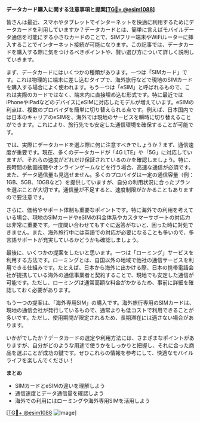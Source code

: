 **データカード購入に関する注意事項と提案[[TG💪+ @esim1088](https://t.me/s/esim1088)]**

皆さんは最近、スマホやタブレットでインターネットを快適に利用するためにデータカードを利用していますか？データカードとは、簡単に言えばモバイルデータ通信を可能にする小さなカードのことで、SIMフリー端末やWiFiルーターに挿入することでインターネット接続が可能になります。この記事では、データカードを購入する際に気をつけるべきポイントや、賢い選び方について詳しく説明していきます。

まず、データカードにはいくつかの種類があります。一つは「SIMカード」です。これは物理的に端末に差し込むタイプで、海外旅行などで現地のSIMカードを購入する場合によく使われます。もう一つは「eSIM」と呼ばれるもので、これは実際のカードではなく、端末内に直接埋め込む形式です。特に最近ではiPhoneやiPadなどのデバイスにeSIMに対応したモデルが増えています。eSIMの利点は、複数のプロバイダを簡単に切り替えられる点です。例えば、日本国内では日本のキャリアのeSIMを、海外では現地のサービスを瞬時に切り替えることができます。これにより、旅行先でも安定した通信環境を確保することが可能です。

では、実際にデータカードを選ぶ際に何に注意すべきでしょうか？まず、通信速度が重要です。現在、多くのデータカードが「4G LTE」や「5G」に対応していますが、それらの速度がどれだけ保証されているのかを確認しましょう。特に、長時間の動画視聴やオンラインゲームなどを行う場合、高速な通信が必須です。また、データ通信量も見逃せません。多くのプロバイダは一定の通信容量（例：1GB、5GB、10GBなど）を提供していますが、自分の利用状況に合ったプランを選ぶことが大切です。通信量が不足すると、速度制限がかかることもありますので要注意です。

さらに、価格やサポート体制も重要なポイントです。特に海外での利用を考えている場合、現地のSIMカードやeSIMの料金体系やカスタマーサポートの対応力は非常に重要です。一度問い合わせてもすぐに返答がないと、困った時に対処できません。また、海外旅行中には英語での対応が必要になることも多いので、多言語サポートが充実しているかどうかも確認しましょう。

最後に、いくつかの提案をしたいと思います。一つは「ローミング」サービスを利用する方法です。ローミングとは、自国以外の地域で他社の通信サービスを利用できる仕組みです。たとえば、日本から海外に出かける際、日本の携帯電話会社が提携している海外の通信事業者と契約することで、現地でも安定した通信が可能です。ただし、ローミングは通常高額な料金がかかるため、事前に詳細を確認しておく必要があります。

もう一つの提案は、「海外専用SIM」の購入です。海外旅行専用のSIMカードは、現地の通信会社が発行しているもので、通常よりも低コストで利用できることが多いです。ただし、使用期間が限定されるため、長期滞在には適さない場合があります。

いかがでしたか？データカードの選定や利用方法には、さまざまなポイントがありますが、自分がどのような用途で使うかをしっかりと把握し、それに合った商品を選ぶことが成功の鍵です。ぜひこれらの情報を参考にして、快適なモバイルライフを楽しんでください！

**まとめ**

- SIMカードとeSIMの違いを理解しよう
- 通信速度とデータ通信量を確認しよう
- 海外での利用にはローミングや海外専用SIMを活用しよう

[[TG💪+ @esim1088](https://t.me/s/esim1088) ![Image](https://i.postimg.cc/Y0z9fWf4/image.png)]